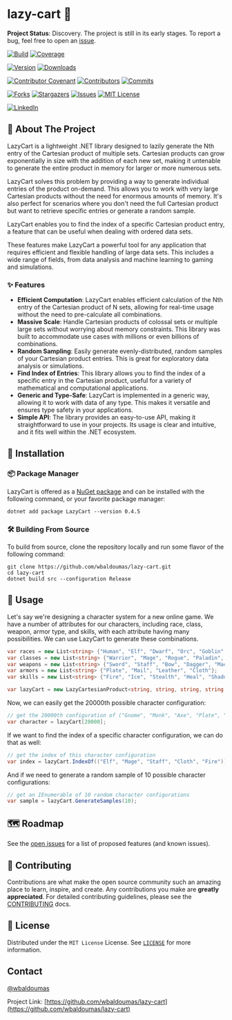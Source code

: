 # lazy-cart 🚀

**Project Status**: Discovery. The project is still in its early stages. To report a bug, feel free to open an [issue](https://github.com/wbaldoumas/lazy-cart/issues).

[![Build][github-checks-shield]][github-checks-url]
[![Coverage][coverage-shield]][coverage-url]

[![Version][nuget-version-shield]][nuget-url]
[![Downloads][nuget-downloads-shield]][nuget-url]

[![Contributor Covenant][contributor-covenant-shield]][contributor-covenant-url]
[![Contributors][contributors-shield]][contributors-url]
[![Commits][last-commit-shield]][last-commit-url]

[![Forks][forks-shield]][forks-url]
[![Stargazers][stars-shield]][stars-url]
[![Issues][issues-shield]][issues-url]
[![MIT License][license-shield]][license-url]

[![LinkedIn][linkedin-shield]][linkedin-url]

## 🎯 About The Project

LazyCart is a lightweight .NET library designed to lazily generate the Nth entry of the Cartesian product of multiple sets. Cartesian products can grow exponentially in size with the addition of each new set, making it untenable to generate the entire product in memory for larger or more numerous sets.

LazyCart solves this problem by providing a way to generate individual entries of the product on-demand. This allows you to work with very large Cartesian products without the need for enormous amounts of memory. It's also perfect for scenarios where you don't need the full Cartesian product but want to retrieve specific entries or generate a random sample.

LazyCart enables you to find the index of a specific Cartesian product entry, a feature that can be useful when dealing with ordered data sets.

These features make LazyCart a powerful tool for any application that requires efficient and flexible handling of large data sets. This includes a wide range of fields, from data analysis and machine learning to gaming and simulations.

### ✨ Features

- **Efficient Computation**: LazyCart enables efficient calculation of the Nth entry of the Cartesian product of N sets, allowing for real-time usage without the need to pre-calculate all combinations.
- **Massive Scale**: Handle Cartesian products of colossal sets or multiple large sets without worrying about memory constraints. This library was built to accommodate use cases with millions or even billions of combinations.
- **Random Sampling**: Easily generate evenly-distributed, random samples of your Cartesian product entries. This is great for exploratory data analysis or simulations.
- **Find Index of Entries**: This library allows you to find the index of a specific entry in the Cartesian product, useful for a variety of mathematical and computational applications.
- **Generic and Type-Safe**: LazyCart is implemented in a generic way, allowing it to work with data of any type. This makes it versatile and ensures type safety in your applications.
- **Simple API**: The library provides an easy-to-use API, making it straightforward to use in your projects. Its usage is clear and intuitive, and it fits well within the .NET ecosystem.

## 🤖 Installation

### 📦 Package Manager

LazyCart is offered as a [NuGet package](https://www.nuget.org/packages/LazyCart) and can be installed with the following command, or your favorite package manager:

```shell
dotnet add package LazyCart --version 0.4.5
```

### 🛠️ Building From Source

To build from source, clone the repository locally and run some flavor of the following command:

```shell
git clone https://github.com/wbaldoumas/lazy-cart.git
cd lazy-cart
dotnet build src --configuration Release
```

## 🌌 Usage

Let's say we're designing a character system for a new online game. We have a number of attributes for our characters, including race, class, weapon, armor type, and skills, with each attribute having many possibilities. We can use LazyCart to generate these combinations.

```csharp
var races = new List<string> {"Human", "Elf", "Dwarf", "Orc", "Goblin", "Troll", "Gnome"};
var classes = new List<string> {"Warrior", "Mage", "Rogue", "Paladin", "Hunter", "Druid", "Warlock", "Monk"};
var weapons = new List<string> {"Sword", "Staff", "Bow", "Dagger", "Mace", "Axe", "Polearm", "Wand", "Fist Weapon"};
var armors = new List<string> {"Plate", "Mail", "Leather", "Cloth"};
var skills = new List<string> {"Fire", "Ice", "Stealth", "Heal", "Shadow", "Light", "Earth", "Wind", "Water", "Arcane"};

var lazyCart = new LazyCartesianProduct<string, string, string, string, string>(races, classes, weapons, armors, skills);
```

Now, we can easily get the 20000th possible character configuration:

```csharp
// get the 20000th configuration of ("Gnome", "Monk", "Axe", "Plate", "Fire")
var character = lazyCart[20000];
```

If we want to find the index of a specific character configuration, we can do that as well:

```csharp
// get the index of this character configuration
var index = lazyCart.IndexOf(("Elf", "Mage", "Staff", "Cloth", "Fire"));
```

And if we need to generate a random sample of 10 possible character configurations:

```csharp
// get an IEnumerable of 10 random character configurations
var sample = lazyCart.GenerateSamples(10);
```

## 🗺️ Roadmap

See the [open issues](https://github.com/wbaldoumas/lazy-cart/issues) for a list of proposed features (and known issues).

## 🤝 Contributing

Contributions are what make the open source community such an amazing place to learn, inspire, and create. Any contributions you make are **greatly appreciated**. For detailed contributing guidelines, please see the [CONTRIBUTING](https://github.com/wbaldoumas/lazy-cart/blob/main/CONTRIBUTING.md) docs.

## 📜 License

Distributed under the `MIT License` License. See [`LICENSE`](https://github.com/wbaldoumas/lazy-cart/blob/main/LICENSE) for more information.

## Contact

[@wbaldoumas](https://github.com/wbaldoumas)

Project Link: [https://github.com/wbaldoumas/lazy-cart](https://github.com/wbaldoumas/lazy-cart)

<!-- MARKDOWN LINKS & IMAGES -->
<!-- https://www.markdownguide.org/basic-syntax/#reference-style-links -->
[contributors-shield]: https://img.shields.io/github/contributors/wbaldoumas/lazy-cart.svg?style=for-the-badge
[contributors-url]: https://github.com/wbaldoumas/lazy-cart/graphs/contributors
[contributor-covenant-shield]: https://img.shields.io/badge/Contributor%20Covenant-2.1-4baaaa.svg?style=for-the-badge
[contributor-covenant-url]: https://github.com/wbaldoumas/lazy-cart/blob/main/CODE_OF_CONDUCT.md
[forks-shield]: https://img.shields.io/github/forks/wbaldoumas/lazy-cart.svg?style=for-the-badge
[forks-url]: https://github.com/wbaldoumas/lazy-cart/network/members
[stars-shield]: https://img.shields.io/github/stars/wbaldoumas/lazy-cart.svg?style=for-the-badge
[stars-url]: https://github.com/wbaldoumas/lazy-cart/stargazers
[issues-shield]: https://img.shields.io/github/issues/wbaldoumas/lazy-cart.svg?style=for-the-badge
[issues-url]: https://github.com/wbaldoumas/lazy-cart/issues
[license-shield]: https://img.shields.io/github/license/wbaldoumas/lazy-cart.svg?style=for-the-badge
[license-url]: https://github.com/wbaldoumas/lazy-cart/blob/main/LICENSE
[linkedin-shield]: https://img.shields.io/badge/-LinkedIn-black.svg?style=for-the-badge&logo=linkedin&colorB=555
[linkedin-url]: https://linkedin.com/in/williambaldoumas
[coverage-shield]: https://img.shields.io/codecov/c/github/wbaldoumas/lazy-cart?style=for-the-badge
[coverage-url]: https://app.codecov.io/gh/wbaldoumas/lazy-cart/branch/main
[last-commit-shield]: https://img.shields.io/github/last-commit/wbaldoumas/lazy-cart?style=for-the-badge
[last-commit-url]: https://github.com/wbaldoumas/lazy-cart/commits/main
[github-checks-shield]: https://img.shields.io/github/actions/workflow/status/wbaldoumas/lazy-cart/test.yml?style=for-the-badge
[github-checks-url]: https://github.com/wbaldoumas/lazy-cart/actions
[nuget-version-shield]: https://img.shields.io/nuget/v/LazyCart?style=for-the-badge
[nuget-downloads-shield]: https://img.shields.io/nuget/dt/LazyCart?style=for-the-badge
[nuget-url]: https://www.nuget.org/packages/LazyCart/
